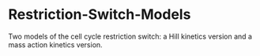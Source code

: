 # Restriction-Switch-Models
Two models of the cell cycle restriction switch: a Hill kinetics version and a mass action kinetics version.
